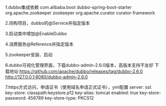 1.dubbo集成依赖
<dependency>
	<groupId>com.alibaba.boot</groupId>
	<artifactId>dubbo-spring-boot-starter</artifactId>
</dependency>
<dependency>
	<groupId>org.apache.zookeeper</groupId>
	<artifactId>zookeeper</artifactId>
</dependency>
<dependency>
	<groupId>org.apache.curator</groupId>
	<artifactId>curator-framework</artifactId>
</dependency>

2.同构项目，dubbo的@Service并指定版本

3.启动类中增加@EnableDubbo

4.消费服务@Reference并指定版本

5.zookeeper安装、启动

6.dubbo可视化管理界面，下载dubbo-admin-2.6.0版本，高版本支持不友好
下载地址:https://github.com/apache/dubbo/releases/tag/dubbo-2.6.0
http://127.0.0.1:8080/dubbo-admin-2.6.0

7.https方式访问，申请证书（使用域名申请正式证书），yml配置
server:
  ssl:
    key-store: classpath:keystore.p12
    key-alias: tomcat
    enabled: true
    key-store-password: 456789
    key-store-type: PKCS12